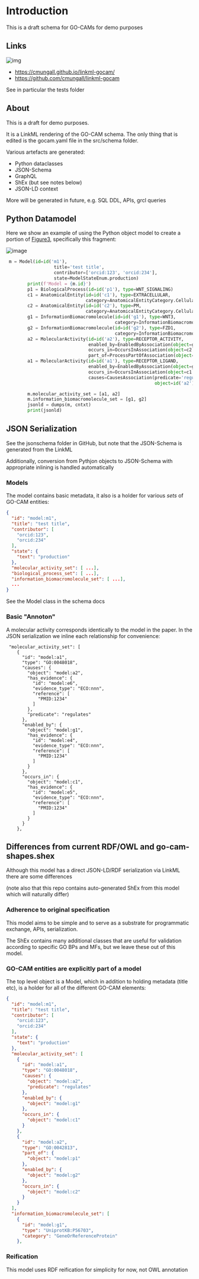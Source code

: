 # Introduction

This is a draft schema for GO-CAMs for demo purposes

## Links

![img](https://www.ncbi.nlm.nih.gov/pmc/articles/PMC7012280/bin/nihms-1067180-f0002.jpg)

 * https://cmungall.github.io/linkml-gocam/
 * https://github.com/cmungall/linkml-gocam

See in particular the tests folder

## About

This is a draft for demo purposes.

It is a LinkML rendering of the GO-CAM schema. The only thing that is edited is the gocam.yaml file in the src/schema folder.

Various artefacts are generated:

 * Python dataclasses
 * JSON-Schema
 * GraphQL
 * ShEx (but see notes below)
 * JSON-LD context

More will be generated in future, e.g. SQL DDL, APIs, grcl queries

## Python Datamodel

Here we show an example of using the Python object model to create a portion of [Figure3](https://www.ncbi.nlm.nih.gov/pmc/articles/PMC7012280/figure/F3/), specifically this fragment:

![image](https://user-images.githubusercontent.com/50745/113606303-aeb00300-95fc-11eb-8f9f-95c13609a032.png)


```python
 m = Model(id=id('m1'),
                  title='test title',
                  contributor=['orcid:123', 'orcid:234'],
                  state=ModelStateEnum.production)
        print(f'Model = {m.id}')
        p1 = BiologicalProcess(id=id('p1'), type=WNT_SIGNALING)
        c1 = AnatomicalEntity(id=id('c1'), type=EXTRACELLULAR,
                              category=AnatomicalEntityCategory.CellularAnatomicalEntity)
        c2 = AnatomicalEntity(id=id('c2'), type=PM,
                              category=AnatomicalEntityCategory.CellularAnatomicalEntity)
        g1 = InformationBiomacromolecule(id=id('g1'), type=WNT3,
                                         category=InformationBiomacromoleculeCategory.GeneOrReferenceProtein)
        g2 = InformationBiomacromolecule(id=id('g2'), type=FZD1,
                                         category=InformationBiomacromoleculeCategory.GeneOrReferenceProtein)
        a2 = MolecularActivity(id=id('a2'), type=RECEPTOR_ACTIVITY,
                               enabled_by=EnabledByAssociation(object=g2.id),
                               occurs_in=OccursInAssociation(object=c2.id),
                               part_of=ProcessPartOfAssociation(object=p1.id))
        a1 = MolecularActivity(id=id('a1'), type=RECEPTOR_LIGAND,
                               enabled_by=EnabledByAssociation(object=g1.id),
                               occurs_in=OccursInAssociation(object=c1.id),
                               causes=CausesAssociation(predicate='regulates',
                                                        object=id('a2')))

        m.molecular_activity_set = [a1, a2]
        m.information_biomacromolecule_set = [g1, g2]
        jsonld = dumps(m, cntxt)
        print(jsonld)
```

## JSON Serialization

See the jsonschema folder in GitHub, but note that the JSON-Schema is generated from the LinkML

Additionally, conversion from Pythjon objects to JSON-Schema with appropriate inlining is handled automatically

### Models

The model contains basic metadata, it also is a holder for various *sets* of GO-CAM entities:


```json
{
  "id": "model:m1",
  "title": "test title",
  "contributor": [
    "orcid:123",
    "orcid:234"
  ],
  "state": {
    "text": "production"
  },
  "molecular_activity_set": [ ...],
  "biological_process_set": [ ...],
  "information_biomacromolecule_set": [ ...],
  ...
}
```

See the Model class in the schema docs

### Basic "Annoton"

A molecular activity corresponds identically to the model in the paper. In the JSON serialization we inline each relationship for convenience:

```
 "molecular_activity_set": [
    {
      "id": "model:a1",
      "type": "GO:0048018",
      "causes": {
        "object": "model:a2",
        "has_evidence": {
          "id": "model:e6",
          "evidence_type": "ECO:nnn",
          "reference": [
            "PMID:1234"
          ]
        },
        "predicate": "regulates"
      },
      "enabled_by": {
        "object": "model:g1",
        "has_evidence": {
          "id": "model:e4",
          "evidence_type": "ECO:nnn",
          "reference": [
            "PMID:1234"
          ]
        }
      },
      "occurs_in": {
        "object": "model:c1",
        "has_evidence": {
          "id": "model:e5",
          "evidence_type": "ECO:nnn",
          "reference": [
            "PMID:1234"
          ]
        }
      }
    },
```


## Differences from current RDF/OWL and go-cam-shapes.shex

Although this model has a direct JSON-LD/RDF serialization via LinkML there are some differences

(note also that this repo contains auto-generated ShEx from this model which will naturally differ)

### Adherence to original specification

This model aims to be simple and to serve as a substrate for programmatic exchange, APIs, serialization.

The ShEx contains many additional classes that are useful for
validation according to specific GO BPs and MFs, but we leave these
out of this model.


### GO-CAM entities are explicitly part of a model

The top level object is a Model, which in addition to holding metadata (title etc), is a holder for all of the different GO-CAM elements:

```json
{
  "id": "model:m1",
  "title": "test title",
  "contributor": [
    "orcid:123",
    "orcid:234"
  ],
  "state": {
    "text": "production"
  },
  "molecular_activity_set": [
    {
      "id": "model:a1",
      "type": "GO:0048018",
      "causes": {
        "object": "model:a2",
        "predicate": "regulates"
      },
      "enabled_by": {
        "object": "model:g1"
      },
      "occurs_in": {
        "object": "model:c1"
      }
    },
    {
      "id": "model:a2",
      "type": "GO:0042813",
      "part_of": {
        "object": "model:p1"
      },
      "enabled_by": {
        "object": "model:g2"
      },
      "occurs_in": {
        "object": "model:c2"
      }
    }
  ],
  "information_biomacromolecule_set": [
    {
      "id": "model:g1",
      "type": "UniprotKB:P56703",
      "category": "GeneOrReferenceProtein"
    },
```

### Reification

This model uses RDF reification for simplicity for now, not OWL annotation
